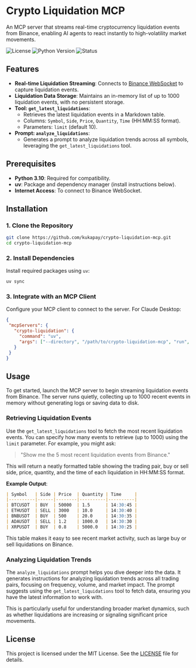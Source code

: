 # Crypto Liquidation MCP

An MCP server that streams real-time cryptocurrency liquidation events from Binance, enabling AI agents to react instantly to high-volatility market movements.

![License](https://img.shields.io/badge/license-MIT-green)
![Python Version](https://img.shields.io/badge/python-3.10-blue)
![Status](https://img.shields.io/badge/status-active-brightgreen.svg)


## Features

- **Real-time Liquidation Streaming**: Connects to [Binance WebSocket](wss://fstream.binance.com/ws/!forceOrder@arr`) to capture liquidation events.
- **Liquidation Data Storage**: Maintains an in-memory list of up to 1000 liquidation events, with no persistent storage.
- **Tool: `get_latest_liquidations`**:
  - Retrieves the latest liquidation events in a Markdown table.
  - Columns: `Symbol`, `Side`, `Price`, `Quantity`, `Time` (HH:MM:SS format).
  - Parameters: `limit` (default 10).
- **Prompt: `analyze_liquidations`**:
  - Generates a prompt to analyze liquidation trends across all symbols, leveraging the `get_latest_liquidations` tool.

## Prerequisites

- **Python 3.10**: Required for compatibility.
- **uv**: Package and dependency manager (install instructions below).
- **Internet Access**: To connect to Binance WebSocket.

## Installation

### 1. Clone the Repository
```bash
git clone https://github.com/kukapay/crypto-liquidation-mcp.git
cd crypto-liquidation-mcp
```

### 2. Install Dependencies
Install required packages using `uv`:
```bash
uv sync
```

### 3. Integrate with an MCP Client
Configure your MCP client to connect to the server. For Claude Desktop:
```json
{
 "mcpServers": {
   "crypto-liquidation": {
     "command": "uv",
     "args": ["--directory", "/path/to/crypto-liquidation-mcp", "run", "main.py"]
   }
 }
}
```
   
## Usage

To get started, launch the MCP server to begin streaming liquidation events from Binance. The server runs quietly, collecting up to 1000 recent events in memory without generating logs or saving data to disk.

### Retrieving Liquidation Events
Use the `get_latest_liquidations` tool to fetch the most recent liquidation events. You can specify how many events to retrieve (up to 1000) using the `limit` parameter. For example, you might ask:

> "Show me the 5 most recent liquidation events from Binance."

This will return a neatly formatted table showing the trading pair, buy or sell side, price, quantity, and the time of each liquidation in HH:MM:SS format.


**Example Output**:
```markdown
| Symbol   | Side | Price  | Quantity | Time     |
|----------|------|--------|----------|----------|
| BTCUSDT  | BUY  | 50000  | 1.5      | 14:30:45 |
| ETHUSDT  | SELL | 3000   | 10.0     | 14:30:40 |
| BNBUSDT  | BUY  | 500    | 20.0     | 14:30:35 |
| ADAUSDT  | SELL | 1.2    | 1000.0   | 14:30:30 |
| XRPUSDT  | BUY  | 0.8    | 5000.0   | 14:30:25 |
```

This table makes it easy to see recent market activity, such as large buy or sell liquidations on Binance.

### Analyzing Liquidation Trends
The `analyze_liquidations` prompt helps you dive deeper into the data. It generates instructions for analyzing liquidation trends across all trading pairs, focusing on frequency, volume, and market impact. The prompt suggests using the `get_latest_liquidations` tool to fetch data, ensuring you have the latest information to work with.

This is particularly useful for understanding broader market dynamics, such as whether liquidations are increasing or signaling significant price movements.

## License

This project is licensed under the MIT License. See the [LICENSE](LICENSE) file for details.

